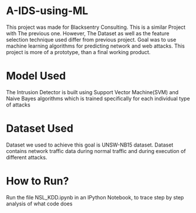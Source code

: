 # A-IDS-using-ML
This project was made for Blacksentry Consulting. This is a similar Project with The previous one. However, The Dataset as well as the feature selection technique used differ from previous project. Goal was to use machine learning algorithms for predicting network and web attacks.
This project is more of a prototype, than a final working product.

# Model Used
The Intrusion Detector is built using Support Vector Machine(SVM) and Naive Bayes algorithms which is trained specifically for each individual type of attacks

# Dataset Used
Dataset we used to achieve this goal is UNSW-NB15 dataset. Dataset contains network traffic data during normal traffic and during execution of different attacks.

# How to Run?
Run the file NSL_KDD.ipynb in an IPython Notebook, to trace step by step analysis of what code does
